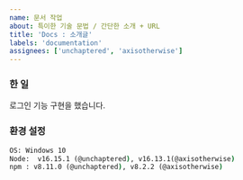 ```yaml
---
name: 문서 작업
about: 특이한 기술 문법 / 간단한 소개 + URL
title: 'Docs : 소개글'
labels: 'documentation'
assignees: ['unchaptered', 'axisotherwise']
---
```


### 한 일

로그인 기능 구현을 했습니다.

### 환경 설정

```cmd
OS: Windows 10
Node:  v16.15.1 (@unchaptered), v16.13.1(@axisotherwise)
npm : v8.11.0 (@unchaptered), v8.2.2 (@axisotherwise)
```